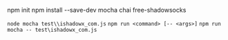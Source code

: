 npm init
npm install --save-dev mocha chai free-shadowsocks

`node mocha test\\ishadowx_com.js`
`npm run <command> [-- <args>]`
`npm run mocha -- test\ishadowx_com.js`
